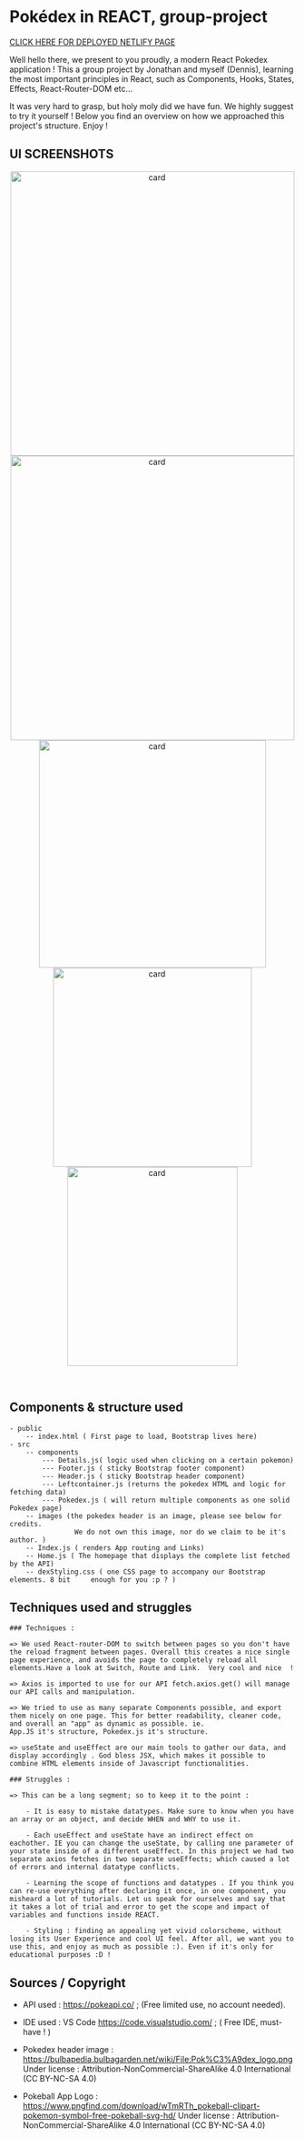 # Pokédex in REACT, group-project
 
[CLICK HERE FOR DEPLOYED NETLIFY PAGE](https://pokedex-dennis-jonathan.netlify.app/)

Well hello there, we present to you proudly, a modern React Pokedex application ! 
This a group project by Jonathan and myself (Dennis), learning the most important principles in React, such as Components, Hooks, States, Effects, React-Router-DOM etc...

It was very hard to grasp, but holy moly did we have fun. 
We highly suggest to try it yourself ! Below you find an overview on how we approached this project's structure. Enjoy !


## UI SCREENSHOTS

<p align="center">
    <img src="./src/images/largedex.png" alt="card" style="height: 500px; width:auto;"/><br>
    <img src="./src/images/largehome.png" alt="card" style="height: 500px; width:auto;"/><br>
    <img src="./src/images/mediumdex.png" alt="card" style="height: 400px; width:auto;"/><br>
    <img src="./src/images/mobiledex.png" style="height: 350px; width:auto" alt="card";/><br>
    <img src="./src/images/smallhome.png" alt="card" style="height: 350px; width:300px";/>
</p>
<br>



## Components & structure used
    - public 
        -- index.html ( First page to load, Bootstrap lives here)
    - src
        -- components
            --- Details.js( logic used when clicking on a certain pokemon)
            --- Footer.js ( sticky Bootstrap footer component)
            --- Header.js ( sticky Bootstrap header component)
            --- Leftcontainer.js (returns the pokedex HTML and logic for fetching data)
            --- Pokedex.js ( will return multiple components as one solid Pokedex page)
        -- images (the pokedex header is an image, please see below for credits. 
                    We do not own this image, nor do we claim to be it's author. )
        -- Index.js ( renders App routing and Links)
        -- Home.js ( The homepage that displays the complete list fetched by the API)
        -- dexStyling.css ( one CSS page to accompany our Bootstrap elements. 8 bit     enough for you :p ? )

## Techniques used and struggles 
    ### Techniques :

    => We used React-router-DOM to switch between pages so you don't have the reload fragment between pages. Overall this creates a nice single page experience, and avoids the page to completely reload all elements.Have a look at Switch, Route and Link.  Very cool and nice  !

    => Axios is imported to use for our API fetch.axios.get() will manage our API calls and manipulation. 

    => We tried to use as many separate Components possible, and export them nicely on one page. This for better readability, cleaner code, and overall an "app" as dynamic as possible. ie. 
    App.JS it's structure, Pokedex.js it's structure.  

    => useState and useEffect are our main tools to gather our data, and display accordingly . God bless JSX, which makes it possible to combine HTML elements inside of Javascript functionalities. 

    ### Struggles :

    => This can be a long segment; so to keep it to the point : 

        - It is easy to mistake datatypes. Make sure to know when you have an array or an object, and decide WHEN and WHY to use it.

        - Each useEffect and useState have an indirect effect on eachother. IE you can change the useState, by calling one parameter of your state inside of a different useEffect. In this project we had two separate axios fetches in two separate useEffects; which caused a lot of errors and internal datatype conflicts. 

        - Learning the scope of functions and datatypes . If you think you can re-use everything after declaring it once, in one component, you misheard a lot of tutorials. Let us speak for ourselves and say that it takes a lot of trial and error to get the scope and impact of variables and functions inside REACT. 

        - Styling : finding an appealing yet vivid colorscheme, without losing its User Experience and cool UI feel. After all, we want you to use this, and enjoy as much as possible :). Even if it's only for educational purposes :D ! 


## Sources / Copyright 
- API used : https://pokeapi.co/ ; (Free limited use, no account needed). 

- IDE used : VS Code https://code.visualstudio.com/ ; ( Free IDE, must-have ! )

- Pokedex header image : 
    https://bulbapedia.bulbagarden.net/wiki/File:Pok%C3%A9dex_logo.png
    Under license : 
    Attribution-NonCommercial-ShareAlike 4.0 International (CC BY-NC-SA 4.0) 

- Pokeball App Logo :
    https://www.pngfind.com/download/wTmRTh_pokeball-clipart-pokemon-symbol-free-pokeball-svg-hd/
    Under license :
    Attribution-NonCommercial-ShareAlike 4.0 International (CC BY-NC-SA 4.0) 